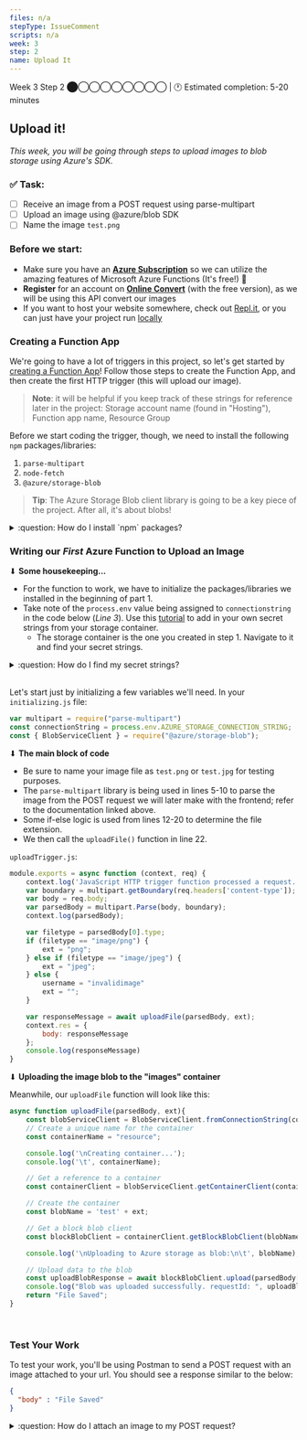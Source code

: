 ```yaml
---
files: n/a
stepType: IssueComment
scripts: n/a
week: 3
step: 2
name: Upload It
---
```


Week 3 Step 2 ⬤◯◯◯◯◯◯◯◯ | 🕐 Estimated completion: 5-20 minutes

## Upload it!
*This week, you will be going through steps to upload images to blob storage using Azure's SDK.*

### ✅  Task:

- [ ]  Receive an image from a POST request using parse-multipart
- [ ]  Upload an image using @azure/blob SDK
- [ ]  Name the image `test.png`

### Before we start:

- Make sure you have an **[Azure Subscription](https://azure.microsoft.com/en-us/free/)** so we can utilize the amazing features of Microsoft Azure Functions (It's free!) 🤩
- **Register** for an account on **[Online Convert](https://www.online-convert.com/register)** (with the free version), as we will be using this API convert our images
- If you want to host your website somewhere, check out [Repl.it](https://repl.it/languages/html), or you can just have your project run [locally](https://marketplace.visualstudio.com/items?itemName=ritwickdey.LiveServer)

### Creating a Function App

We're going to have a lot of triggers in this project, so let's get started by [creating a Function App](https://docs.microsoft.com/en-us/azure/azure-functions/functions-create-first-azure-function)! Follow those steps to create the Function App, and then create the first HTTP trigger (this will upload our image).

> **Note**: it will be helpful if you keep track of these strings for reference later in the project: Storage account name (found in "Hosting"), Function app name, Resource Group

Before we start coding the trigger, though, we need to install the following `npm` packages/libraries:

1. `parse-multipart`
2. `node-fetch`
3. `@azure/storage-blob`

> **Tip**: The Azure Storage Blob client library is going to be a key piece of the project. After all, it's about blobs!

<details>
<summary>:question: How do I install `npm` packages?</summary>
</br>

Click on the "Console" tab in the left panel under "Development Tools".

![https://user-images.githubusercontent.com/69332964/99189070-59e31d00-272d-11eb-80a4-17444e5fac65.png](https://user-images.githubusercontent.com/69332964/99189070-59e31d00-272d-11eb-80a4-17444e5fac65.png)

Inside the console (shown on the right panel), type in the following commands:

`npm init -y` <br />
[`npm install parse-multipart`](https://www.npmjs.com/package/parse-multipart) <br />
[`npm install node-fetch`](https://www.npmjs.com/package/node-fetch) <br />
[`npm install @azure/storage-blob`](https://www.npmjs.com/package/@azure/storage-blob) <br />

</details>

### Writing our *First* Azure Function to Upload an Image

⬇ **Some housekeeping...**

- For the function to work, we have to initialize the packages/libraries we installed in the beginning of part 1.
- Take note of the `process.env` value being assigned to `connectionstring` in the code below (*Line 3*). Use this [tutorial](https://docs.microsoft.com/en-us/azure/azure-functions/functions-how-to-use-azure-function-app-settings) to add in your own secret strings from your storage container.
    - The storage container is the one you created in step 1. Navigate to it and find your secret strings.

<details>
<summary>:question: How do I find my secret strings?</summary>
</br>

![https://user-images.githubusercontent.com/69332964/99161798-ba3d7480-26c3-11eb-8e55-eac4bd4cb174.png](https://user-images.githubusercontent.com/69332964/99161798-ba3d7480-26c3-11eb-8e55-eac4bd4cb174.png)

![https://user-images.githubusercontent.com/69332964/99161822-ec4ed680-26c3-11eb-8977-f12beb496c24.png](https://user-images.githubusercontent.com/69332964/99161822-ec4ed680-26c3-11eb-8977-f12beb496c24.png)

- Keep these safe, and use the connection string in the corresponding variable in the code.
- *Note: You'll need to store other strings in environment variables later on as well*

</details>

</br>

Let's start just by initializing a few variables we'll need. In your `initializing.js` file: 

```js
var multipart = require("parse-multipart")
const connectionString = process.env.AZURE_STORAGE_CONNECTION_STRING;
const { BlobServiceClient } = require("@azure/storage-blob");
```

⬇ **The main block of code**

- Be sure to name your image file as `test.png` or `test.jpg` for testing purposes.
- The `parse-multipart` library is being used in lines 5-10 to parse the image from the POST request we will later make with the frontend; refer to the documentation linked above.
- Some if-else logic is used from lines 12-20 to determine the file extension.
- We then call the `uploadFile()` function in line 22.

`uploadTrigger.js`:

```js
module.exports = async function (context, req) {
    context.log('JavaScript HTTP trigger function processed a request.');
    var boundary = multipart.getBoundary(req.headers['content-type']);
    var body = req.body;
    var parsedBody = multipart.Parse(body, boundary);
    context.log(parsedBody);

    var filetype = parsedBody[0].type;
    if (filetype == "image/png") {
        ext = "png";
    } else if (filetype == "image/jpeg") {
        ext = "jpeg";
    } else {
        username = "invalidimage"
        ext = "";
    }

    var responseMessage = await uploadFile(parsedBody, ext);
    context.res = {
        body: responseMessage
    };
    console.log(responseMessage)
}
```

⬇ **Uploading the image blob to the "images" container**

Meanwhile, our `uploadFile` function will look like this:

```js
async function uploadFile(parsedBody, ext){
    const blobServiceClient = BlobServiceClient.fromConnectionString(connectionString);
    // Create a unique name for the container
    const containerName = "resource";

    console.log('\nCreating container...');
    console.log('\t', containerName);

    // Get a reference to a container
    const containerClient = blobServiceClient.getContainerClient(containerName);

    // Create the container
    const blobName = 'test' + ext;

    // Get a block blob client
    const blockBlobClient = containerClient.getBlockBlobClient(blobName);

    console.log('\nUploading to Azure storage as blob:\n\t', blobName);

    // Upload data to the blob
    const uploadBlobResponse = await blockBlobClient.upload(parsedBody[0].data, parsedBody[0].data.length);
    console.log("Blob was uploaded successfully. requestId: ", uploadBlobResponse.requestId);
    return "File Saved";    
}
```

<br />

### Test Your Work

To test your work, you'll be using Postman to send a POST request with an image attached to your url. You should see a response similar to the below:

```JSON
{
  "body" : "File Saved"
}
```

<details>
<summary>:question: How do I attach an image to my POST request?</summary>
</br>

1. Set your request method to `POST`.

![image](https://user-images.githubusercontent.com/49426183/120075487-4e669c00-c056-11eb-8049-d2e00c766525.png)

2. You will need to send body data with your request. The Body tab in Postman allows you to specify the data you need to send with a request. You can send various different types of body data to suit your API. Website forms often send data to APIs as multipart/form-data. You can replicate this in Postman using the form-data Body tab. Be sure to check File instead of Text, since we'll be posting an image instead of a JSON object.

![image](https://user-images.githubusercontent.com/49426183/120075704-393e3d00-c057-11eb-8d99-7dfe8d5fd584.png)

</details>